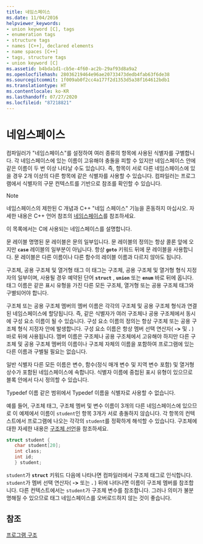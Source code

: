 ```yaml
---
title: 네임스페이스
ms.date: 11/04/2016
helpviewer_keywords:
- union keyword [C], tags
- enumeration tags
- structure tags
- names [C++], declared elements
- name spaces [C++]
- tags, structure tags
- union keyword [C]
ms.assetid: b4bda1d1-cb5e-4f60-ac2b-29af93d8a9a2
ms.openlocfilehash: 28036219464e96ae20733473dedb4fab63f6de38
ms.sourcegitcommit: 1f009ab0f2cc4a177f2d1353d5a38f164612bdb1
ms.translationtype: HT
ms.contentlocale: ko-KR
ms.lasthandoff: 07/27/2020
ms.locfileid: "87218821"
---
```

# <a name="name-spaces"></a>네임스페이스

컴파일러가 "네임스페이스"를 설정하여 여러 종류의 항목에 사용된 식별자를 구별합니다. 각 네임스페이스에 있는 이름이 고유해야 충돌을 피할 수 있지만 네임스페이스 안에 같은 이름이 두 번 이상 나타날 수도 있습니다. 즉, 항목이 서로 다른 네임스페이스에 있을 경우 2개 이상의 다른 항목에 같은 식별자를 사용할 수 있습니다. 컴파일러는 프로그램에서 식별자의 구문 컨텍스트를 기반으로 참조를 확인할 수 있습니다.

> [!NOTE]
> 네임스페이스의 제한된 C 개념과 C++ "네임 스페이스" 기능을 혼동하지 마십시오. 자세한 내용은 C++ 언어 참조의 [네임스페이스](../cpp/namespaces-cpp.md)를 참조하세요.

이 목록에서는 C에 사용되는 네임스페이스를 설명합니다.

문 레이블 명명된 문 레이블은 문의 일부입니다. 문 레이블의 정의는 항상 콜론 앞에 오지만 **`case`** 레이블의 일부분이 아닙니다. 항상 **`goto`** 키워드 뒤에 문 레이블을 사용합니다. 문 레이블은 다른 이름이나 다른 함수의 레이블 이름과 다르지 않아도 됩니다.

구조체, 공용 구조체 및 열거형 태그 이 태그는 구조체, 공용 구조체 및 열거형 형식 지정자의 일부이며, 사용될 경우 예약된 단어 **`struct`** , **`union`** 또는 **`enum`** 바로 뒤에 옵니다. 태그 이름은 같은 표시 유형을 가진 다른 모든 구조체, 열거형 또는 공용 구조체 태그와 구별되어야 합니다.

구조체 또는 공용 구조체 멤버의 멤버 이름은 각각의 구조체 및 공용 구조체 형식과 연결된 네임스페이스에 할당됩니다. 즉, 같은 식별자가 여러 구조체나 공용 구조체에서 동시에 구성 요소 이름이 될 수 있습니다. 구성 요소 이름의 정의는 항상 구조체 또는 공용 구조체 형식 지정자 안에 발생합니다. 구성 요소 이름은 항상 멤버 선택 연산자( **->** 및 **.** ) 바로 뒤에 사용됩니다. 멤버 이름은 구조체나 공용 구조체에서 고유해야 하지만 다른 구조체 및 공용 구조체 멤버의 이름이나 구조체 자체의 이름을 포함하여 프로그램에 있는 다른 이름과 구별될 필요는 없습니다.

일반 식별자 다른 모든 이름은 변수, 함수(정식 매개 변수 및 지역 변수 포함) 및 열거형 상수가 포함된 네임스페이스에 속합니다. 식별자 이름에 중첩된 표시 유형이 있으므로 블록 안에서 다시 정의할 수 있습니다.

Typedef 이름 같은 범위에서 Typedef 이름을 식별자로 사용할 수 없습니다.

예를 들어, 구조체 태그, 구조체 멤버 및 변수 이름이 3개의 다른 네임스페이스에 있으므로 이 예제에서 이름이 `student`인 항목 3개가 서로 충돌하지 않습니다. 각 항목의 컨텍스트에서 프로그램에 나오는 각각의 `student`를 정확하게 해석할 수 있습니다. 구조체에 대한 자세한 내용은 [구조체 선언](../c-language/structure-declarations.md)을 참조하세요.

```C
struct student {
   char student[20];
   int class;
   int id;
   } student;
```

`student`가 **`struct`** 키워드 다음에 나타나면 컴파일러에서 구조체 태그로 인식합니다. `student`가 멤버 선택 연산자( **->** 또는 **.** ) 뒤에 나타나면 이름이 구조체 멤버를 참조합니다. 다른 컨텍스트에서는 `student`가 구조체 변수를 참조합니다. 그러나 의미가 불분명해질 수 있으므로 태그 네임스페이스를 오버로드하지 않는 것이 좋습니다.

## <a name="see-also"></a>참조

[프로그램 구조](../c-language/program-structure.md)
